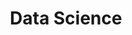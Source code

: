 ---
layout: default
title: Data Science
has_children: true
parent: Bases de Datos
grand_parent: Taxonomía
---